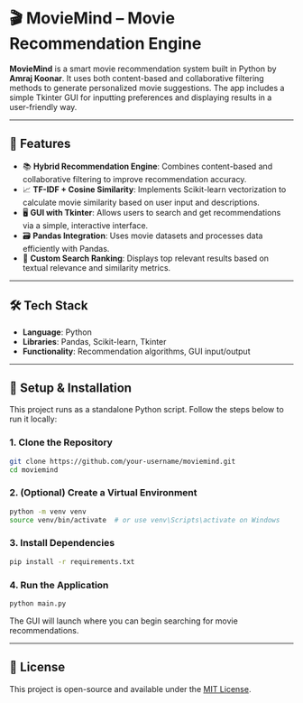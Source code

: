 # 🎬 MovieMind – Movie Recommendation Engine

**MovieMind** is a smart movie recommendation system built in Python by **Amraj Koonar**. It uses both content-based and collaborative filtering methods to generate personalized movie suggestions. The app includes a simple Tkinter GUI for inputting preferences and displaying results in a user-friendly way.

---

## 🎯 Features

- 📚 **Hybrid Recommendation Engine**: Combines content-based and collaborative filtering to improve recommendation accuracy.
- 📈 **TF-IDF + Cosine Similarity**: Implements Scikit-learn vectorization to calculate movie similarity based on user input and descriptions.
- 🖥️ **GUI with Tkinter**: Allows users to search and get recommendations via a simple, interactive interface.
- 🗃️ **Pandas Integration**: Uses movie datasets and processes data efficiently with Pandas.
- 🧠 **Custom Search Ranking**: Displays top relevant results based on textual relevance and similarity metrics.

---

## 🛠️ Tech Stack

- **Language**: Python
- **Libraries**: Pandas, Scikit-learn, Tkinter
- **Functionality**: Recommendation algorithms, GUI input/output

---

## 🧪 Setup & Installation

This project runs as a standalone Python script. Follow the steps below to run it locally:

### 1. Clone the Repository
```bash
git clone https://github.com/your-username/moviemind.git
cd moviemind
```

### 2. (Optional) Create a Virtual Environment
```bash
python -m venv venv
source venv/bin/activate  # or use venv\Scripts\activate on Windows
```

### 3. Install Dependencies
```bash
pip install -r requirements.txt
```

### 4. Run the Application
```bash
python main.py
```

The GUI will launch where you can begin searching for movie recommendations.

---

## 📄 License

This project is open-source and available under the [MIT License](LICENSE).
